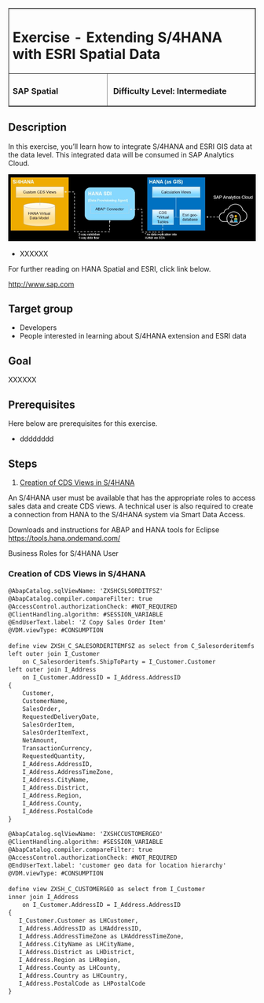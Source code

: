 <table width=100% border=>
<tr><td colspan=2><h1>Exercise - Extending S/4HANA with ESRI Spatial Data</h1></td></tr>
<tr><td width=40%><h3>SAP Spatial</h3></td><td width=60%><h3>&nbsp;Difficulty Level: Intermediate</h3></td></tr>
</table>


## Description
In this exercise, you’ll learn how to integrate S/4HANA and ESRI GIS data at the data level. This integrated data will be consumed in SAP Analytics Cloud.

<img src="images/s4HpEsriDemoArch02.jpg">    

* XXXXXX

For further reading on HANA Spatial and ESRI, click link below.

<http://www.sap.com>

## Target group

* Developers
* People interested in learning about S/4HANA extension and ESRI data  


## Goal

XXXXXX


## Prerequisites
  
Here below are prerequisites for this exercise.

* dddddddd


## Steps

1. [Creation of CDS Views in S/4HANA](#cdsview1)

An S/4HANA user must be available that has the appropriate roles to access sales data and create CDS views. A technical user is also required to create a connection from HANA to the S/4HANA system via Smart Data Access.

Downloads and instructions for ABAP and HANA tools for Eclipse
	https://tools.hana.ondemand.com/

Business Roles for S/4HANA User


### <a name="cdsview1"></a> Creation of CDS Views in S/4HANA
	
```
@AbapCatalog.sqlViewName: 'ZXSHCSLSORDITFSZ'
@AbapCatalog.compiler.compareFilter: true
@AccessControl.authorizationCheck: #NOT_REQUIRED
@ClientHandling.algorithm: #SESSION_VARIABLE
@EndUserText.label: 'Z Copy Sales Order Item'
@VDM.viewType: #CONSUMPTION

define view ZXSH_C_SALESORDERITEMFSZ as select from C_Salesorderitemfs
left outer join I_Customer
    on C_Salesorderitemfs.ShipToParty = I_Customer.Customer
left outer join I_Address
    on I_Customer.AddressID = I_Address.AddressID
{
    Customer,
    CustomerName,
    SalesOrder,
    RequestedDeliveryDate,
    SalesOrderItem,
    SalesOrderItemText,
    NetAmount,
    TransactionCurrency,
    RequestedQuantity,
    I_Address.AddressID,
    I_Address.AddressTimeZone,
    I_Address.CityName,
    I_Address.District,
    I_Address.Region,
    I_Address.County,
    I_Address.PostalCode
}
```

```
@AbapCatalog.sqlViewName: 'ZXSHCCUSTOMERGEO'
@ClientHandling.algorithm: #SESSION_VARIABLE
@AbapCatalog.compiler.compareFilter: true
@AccessControl.authorizationCheck: #NOT_REQUIRED
@EndUserText.label: 'customer geo data for location hierarchy'
@VDM.viewType: #CONSUMPTION

define view ZXSH_C_CUSTOMERGEO as select from I_Customer 
inner join I_Address
    on I_Customer.AddressID = I_Address.AddressID
{
   I_Customer.Customer as LHCustomer,
   I_Address.AddressID as LHAddressID, 
   I_Address.AddressTimeZone as LHAddressTimeZone, 
   I_Address.CityName as LHCityName,
   I_Address.District as LHDistrict,
   I_Address.Region as LHRegion,
   I_Address.County as LHCounty,
   I_Address.Country as LHCountry,
   I_Address.PostalCode as LHPostalCode
}
```

	
	

